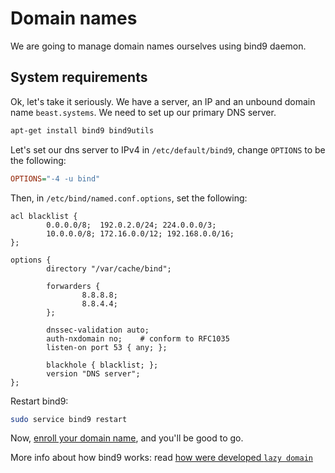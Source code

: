 # Domain names

We are going to manage domain names ourselves using bind9 daemon.

## System requirements

Ok, let's take it seriously. We have a server, an IP and an unbound domain name `beast.systems`. We need to set up our primary DNS server.

```sh
apt-get install bind9 bind9utils
```

Let's set our dns server to IPv4 in `/etc/default/bind9`, change `OPTIONS` to be the following:

```ini
OPTIONS="-4 -u bind"
```

Then, in `/etc/bind/named.conf.options`, set the following:

```
acl blacklist {
        0.0.0.0/8;  192.0.2.0/24; 224.0.0.0/3;
        10.0.0.0/8; 172.16.0.0/12; 192.168.0.0/16;
};

options {
        directory "/var/cache/bind";

        forwarders {
                8.8.8.8;
                8.8.4.4;
        };

        dnssec-validation auto;
        auth-nxdomain no;    # conform to RFC1035
        listen-on port 53 { any; };

        blackhole { blacklist; };
        version "DNS server";
};
```

Restart bind9:

```sh
sudo service bind9 restart
```

Now, [enroll your domain name](enroll.md), and you'll be good to go.

More info about how bind9 works: read [how were developed `lazy domain`](domain.md)

